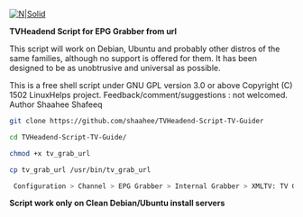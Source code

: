 [![N|Solid](http://i68.tinypic.com/a1ohky.png)](https://linuxhelps.net)

<b>TVHeadend Script for EPG Grabber from url</b>

This script will work on Debian, Ubuntu and probably other distros
of the same families, although no support is offered for them. 
It has been designed to be as unobtrusive and universal as possible.

This is a free shell script under GNU GPL version 3.0 or above
Copyright (C) 1502 LinuxHelps project.
Feedback/comment/suggestions : not welcomed.
Author Shaahee Shafeeq


```sh
git clone https://github.com/shaahee/TVHeadend-Script-TV-Guider

cd TVHeadend-Script-TV-Guide/

chmod +x tv_grab_url

cp tv_grab_url /usr/bin/tv_grab_url

 Configuration > Channel > EPG Grabber > Internal Grabber > XMLTV: TV Grab by URL > Save

```

<b>Script work only on Clean Debian/Ubuntu install servers</b>

